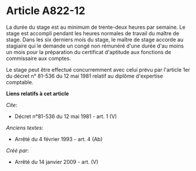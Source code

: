 # Article A822-12

La durée du stage est au minimum de trente-deux heures par semaine. Le stage est accompli pendant les heures normales de
travail du maître de stage. Dans les six derniers mois du stage, le maître de stage accorde au stagiaire qui le demande un
congé non rémunéré d'une durée d'au moins un mois pour la préparation du certificat d'aptitude aux fonctions de commissaire
aux comptes. 

Le stage peut être effectué concurremment avec celui prévu par l'article 1er du décret n° 81-536 du 12 mai 1981 relatif au
diplôme d'expertise comptable.

**Liens relatifs à cet article**

_Cite_:

  - Décret n°81-536 du 12 mai 1981 - art. 1 (V)

_Anciens textes_:

  - Arrêté du 4 février 1993 - art. 4 (Ab)

_Créé par_:

  - Arrêté du 14 janvier 2009 - art. (V)
